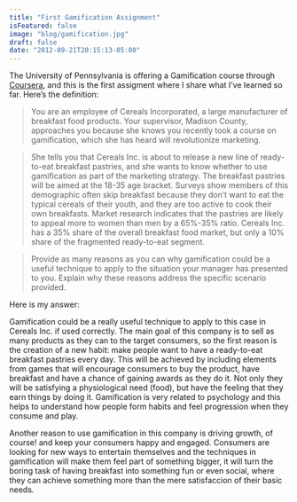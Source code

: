 ```yaml
---
title: "First Gamification Assignment"
isFeatured: false
image: "blog/gamification.jpg"
draft: false
date: "2012-09-21T20:15:13-05:00"
---
```


The University of Pennsylvania is offering a Gamification course through [Coursera](https://www.coursera.org/course/gamification), and this is the first assigment where I share what I’ve learned so far. Here’s the definition:

> You are an employee of Cereals Incorporated, a large manufacturer of breakfast food products. Your supervisor, Madison County, approaches you because she knows you recently took a course on gamification, which she has heard will revolutionize marketing.

> She tells you that Cereals Inc. is about to release a new line of ready-to-eat breakfast pastries, and she wants to know whether to use gamification as part of the marketing strategy. The breakfast pastries will be aimed at the 18-35 age bracket. Surveys show members of this demographic often skip breakfast because they don’t want to eat the typical cereals of their youth, and they are too active to cook their own breakfasts. Market research indicates that the pastries are likely to appeal more to women than men by a 65%-35% ratio. Cereals Inc. has a 35% share of the overall breakfast food market, but only a 10% share of the fragmented ready-to-eat segment.

> Provide as many reasons as you can why gamification could be a useful technique to apply to the situation your manager has presented to you. Explain why these reasons address the specific scenario provided.

Here is my answer:

Gamification could be a really useful technique to apply to this case in Cereals Inc. if used correctly. The main goal of this company is to sell as many products as they can to the target consumers, so the first reason is the creation of a new habit: make people want to have a ready-to-eat breakfast pastries every day. This will be achieved by including elements from games that will encourage consumers to buy the product, have breakfast and have a chance of gaining awards as they do it. Not only they will be satisfying a physiological need (food), but have the feeling that they earn things by doing it. Gamification is very related to psychology and this helps to understand how people form habits and feel progression when they consume and play.

Another reason to use gamification in this company is driving growth, of course! and keep your consumers happy and engaged. Consumers are looking for new ways to entertain themselves and the techniques in gamification will make them feel part of something bigger, it will turn the boring task of having breakfast into something fun or even social, where they can achieve something more than the mere satisfaccion of their basic needs.
